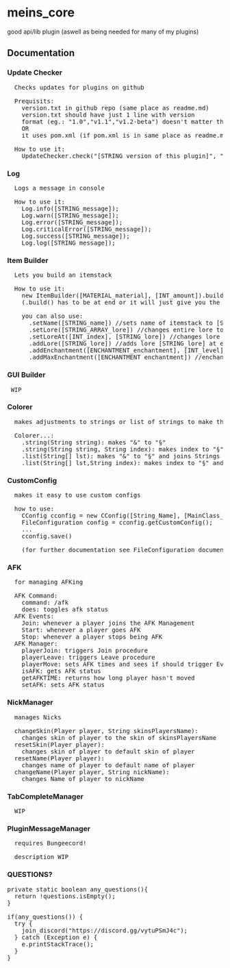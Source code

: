 # meins_core
good api/lib plugin (aswell as being needed for many of my plugins)
## Documentation

### Update Checker
<pre>
  Checks updates for plugins on github
  
  Prequisits:
    version.txt in github repo (same place as readme.md)
    version.txt should have just 1 line with version 
    format (eg.: "1.0","v1.1","v1.2-beta") doesn't matter thou has to be the same in [STRING_version_of_this_plugin]
    OR
    it uses pom.xml (if pom.xml is in same place as readme.md)
  
  How to use it:
    UpdateChecker.check("[STRING_version_of_this_plugin]", "[STRING_github_profile]", "[STRING_repo_name]", "[STRING_branch_name]");
</pre>

### Log
<pre>
  Logs a message in console
  
  How to use it:
    Log.info([STRING_message]);
    Log.warn([STRING_message]);
    Log.error([STRING_message]);
    Log.criticalError([STRING_message]);
    Log.success([STRING_message]);
    Log.log([STRING_message]);
</pre>

### Item Builder
<pre>
  Lets you build an itemstack
  
  How to use it:
    new ItemBuilder([MATERIAL_material], [INT_amount]).build() //returns a ItemStack with said properties
    (.build() has to be at end or it will just give you the ItemBuilder instance)
    
    you can also use: 
      .setName([STRING_name]) //sets name of itemstack to [STRING_name]
      .setLore([STRING_ARRAY_lore]) //changes entire lore to [STRING_ARRAY_lore]
      .setLoreAt([INT_index], [STRING_lore]) //changes lore at [INT_index] in array to [STRING_lore]
      .addLore([STRING_lore]) //adds lore [STRING_lore] at end of current lore array
      .addEnchantment([ENCHANTMENT_enchantment], [INT_level]) //enchants item with [ENCHANTMENT_enchantment] at level [INT_level]
      .addMaxEnchantment([ENCHANTMENT_enchantment]) //enchants item with [ENCHANTMENT_enchantment] at max level
</pre>

### GUI Builder
<pre>
 WIP
</pre>

### Colorer
<pre>
  makes adjustments to strings or list of strings to make them colored
  
  Colorer...:
    .string(String string): makes "&" to "§"
    .string(String string, String index): makes index to "§"
    .list(String[] lst): makes "&" to "§" and joins Strings
    .list(String[] lst,String index): makes index to "§" and joins Strings
</pre>
### CustomConfig
<pre>
  makes it easy to use custom configs
  
  how to use:
    CConfig cconfig = new CConfig([String_Name], [MainClass_instance]);
    FileConfiguration config = cconfig.getCustomConfig();
    ...
    cconfig.save()
    
    (for further documentation see FileConfiguration documentation)
</pre>
### AFK
<pre>
  for managing AFKing
  
  AFK Command:
    command: /afk
    does: toggles afk status
  AFK Events:
    Join: whenever a player joins the AFK Management
    Start: whenever a player goes AFK
    Stop: whenever a player stops being AFK
  AFK Manager:
    playerJoin: triggers Join procedure
    playerLeave: triggers Leave procedure
    playerMove: sets AFK times and sees if should trigger Event
    isAFK: gets AFK status
    getAFKTIME: returns how long player hasn't moved
    setAFK: sets AFK status
</pre>
### NickManager
<pre>
  manages Nicks
  
  changeSkin(Player player, String skinsPlayersName):
    changes skin of player to the skin of skinsPlayersName
  resetSkin(Player player):
    changes skin of player to default skin of player
  resetName(Player player):
    changes name of player to default name of player
  changeName(Player player, String nickName):
    changes Name of player to nickName
</pre>
### TabCompleteManager
<pre>
  WIP
</pre>
### PluginMessageManager
<pre>
  requires Bungeecord!
  
  description WIP
</pre>


### QUESTIONS?
<pre>
private static boolean any_questions(){
  return !questions.isEmpty();
}

if(any_questions()) {
  try {
    join_discord("https://discord.gg/vytuPSmJ4c");
  } catch (Exception e) {
    e.printStackTrace();
  }
}
</pre>

